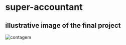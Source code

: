 ﻿# super-accountant
## illustrative image of the final project
![contagem](https://user-images.githubusercontent.com/57264174/118623796-f9e23780-b79e-11eb-8ff1-a4d8014ebe1a.png)
